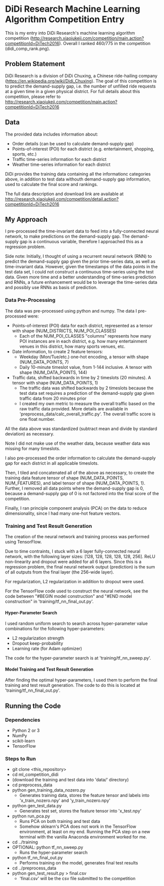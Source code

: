 # DiDi Research Machine Learning Algorithm Competition Entry

This is my entry into DiDi Research's machine learning algorithm competition (http://research.xiaojukeji.com/competition/main.action?competitionId=DiTech2016). Overall I ranked 460/775 in the competition (didi_comp_rank.png).

## Problem Statement

DiDi Research is a division of DiDi Chuxing, a Chinese ride-hailing company (https://en.wikipedia.org/wiki/Didi_Chuxing). The goal of this competition is to predict the demand-supply gap, i.e. the number of unfilled ride requests at a given time in a given physical district. For full details about this competition, please refer to http://research.xiaojukeji.com/competition/main.action?competitionId=DiTech2016

## Data

The provided data includes information about:
  * Order details (can be used to calculate demand-supply gap)
  * Points-of-interest (POI) for each district (e.g. entertainment, shopping, sports, etc.)
  * Traffic time-series information for each district
  * Weather time-series information for each district

DiDi provides the training data containing all the informationc categories above, in addition to test data withouth demand-supply gap information, used to calculate the final score and rankings.

The full data description and download link are available at http://research.xiaojukeji.com/competition/detail.action?competitionId=DiTech2016

## My Approach
I pre-processed the time-invariant data to feed into a fully-connected neural network, to make predictions on the demand-supply gap. The demand-supply gap is a continuous variable, therefore I approached this as a regression problem.

Side note:
Initially, I thought of using a recurrent neural network (RNN) to predict the demand-supply gap given the prior time-series data, as well as time-invariant data. However, given the timestamps of the data points in the test data set, I could not construct a continuous time-series using the test data. Given more time and a better understanding of time-series prediction and RNNs, a future enhancement would be to leverage the time-series data and possibly use RNNs as basis of prediction.

### Data Pre-Processing
The data was pre-processed using python and numpy. The data I pre-processed were:
  * Points-of-interest (POI) data for each district, represented as a tensor with shape (NUM_DISTRICTS, NUM_POI_CLASSES)
    - Each of the NUM_POI_CLASSES "columns" represents how many POI instances are in each district, e.g. how many entertainment venues in this district, how many sports venues, etc.
  * Date information, to create 2 feature tensors:
    - Weekday (Mon/Tue/etc.) one-hot encoding, a tensor with shape (NUM_DATA_POINTS, 7)
    - Daily 10-minute timeslot value, from 1-144 inclusive. A tensor with shape (NUM_DATA_POINTS, 144)
  * Traffic data, shifted backwards in time by 2 timeslots (20 minutes). A tensor with shape (NUM_DATA_POINTS, 1)
    - The traffic data was shifted backwards by 2 timeslots because the test data set requires a prediction of the demand-supply gap given traffic data from 20 minutes prior
    - I created my own metric to measure the overall traffic based on the raw traffic data provided. More details are available in 'preprocess_data/calc_overall_traffic.py'. The overall traffic score is one float number.

All the data above was standardized (subtract mean and divide by standard deviation) as necessary.

Note I did not make use of the weather data, because weather data was missing for many timeslots.

I also pre-processed the order information to calculate the demand-supply gap for each district in all applicable timeslots.

Then, I tiled and concatenated all of the above as necessary, to create the training data feature tensor of shape (NUM_DATA_POINTS, NUM_FEATURES), and label tensor of shape (NUM_DATA_POINTS, 1).
Further, I removed all data points where the demand-supply gap is 0, because a demand-supply gap of 0 is not factored into the final score of the competition.

Finally, I ran principle component analysis (PCA) on the data to reduce dimensionality, since I had many one-hot feature vectors.

### Training and Test Result Generation
The creation of the neural network and training process was performed using TensorFlow.

Due to time contraints, I stuck with a 6 layer fully-connected neural network, with the following layer sizes: [128, 128, 128, 128, 128, 256]. ReLU non-linearity and dropout were added for all 6 layers. Since this is a regression problem, the final neural network output (prediction) is the sum of all outputs from the final layer (the 256-wide layer).

For regularization, L2 regularization in addition to dropout were used.

For the TensorFlow code used to construct the neural network, see the code between "#BEGIN model construction" and "#END model construction" in 'training/tf_nn_final_out.py'.

#### Hyper-Parameter Search
I used random uniform search to search across hyper-parameter value combinations for the following hyper-parameters:
  * L2 regularization strength
  * Dropout keep-probability
  * Learning rate (for Adam optimizer)

The code for the hyper-parameter search is at 'training/tf_nn_sweep.py'.

#### Model Training and Test Result Generation
After finding the optimal hyper-parameters, I used them to perform the final training and test result generation. The code to do this is located at 'training/tf_nn_final_out.py'.

## Running the Code
### Dependencies
  * Python 2 or 3
  * NumPy
  * scikit-learn
  * TensorFlow

### Steps to Run
  * git clone <this_repository>
  * cd ml_competition_didi
  * (download the training and test data into 'data/' directory)
  * cd preprocess_data
  * python gen_training_data_nozero.py
    - Generates training data, stores the feature tensor and labels into 'x_train_nozero.npy' and 'y_train_nozero.npy'
  * python gen_test_data.py
    - Generates test set, stores the feature tensor into 'x_test.npy'
  * python run_pca.py
    - Runs PCA on both training and test data
    - Somehow sklearn's PCA does not work in the TensorFlow environment, at least on my end. Running the PCA step on a new terminal with the vanilla Anaconda environment worked for me.
  * cd ../training
  * OPTIONAL: python tf_nn_sweep.py
    - Runs the hyper-parameter search
  * python tf_nn_final_out.py
    - Performs training on the model, generates final test results
  * cd ../preprocess_data
  * python gen_test_result.py > final.csv
	- 'final.csv' will be the csv file submitted to the competition